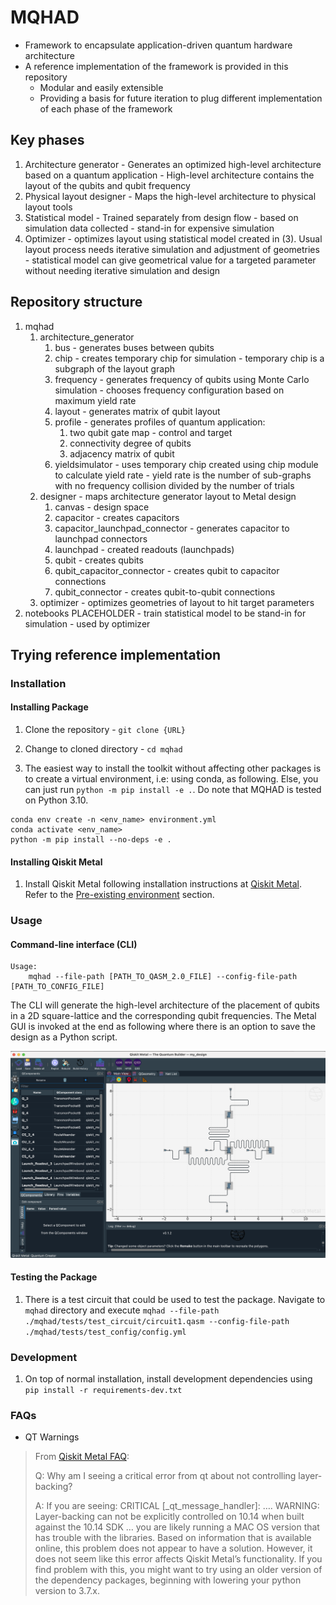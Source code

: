 # MQHAD

- Framework to encapsulate application-driven quantum hardware architecture
- A reference implementation of the framework is provided in this repository
  - Modular and easily extensible
  - Providing a basis for future iteration to plug different implementation of each phase of the framework
  
## Key phases

1. Architecture generator - Generates an optimized high-level architecture based on a quantum application - High-level architecture contains the layout of the qubits and qubit frequency
2. Physical layout designer - Maps the high-level architecture to physical layout tools
3. Statistical model - Trained separately from design flow - based on simulation data collected - stand-in for expensive simulation
4. Optimizer - optimizes layout using statistical model created in (3). Usual layout process needs iterative simulation and adjustment of geometries - statistical model can give geometrical value for a targeted parameter without needing iterative simulation and design

## Repository structure

1. mqhad
   1. architecture_generator
      1. bus - generates buses between qubits
      2. chip - creates temporary chip for simulation - temporary chip is a subgraph of the layout graph
      3. frequency - generates frequency of qubits using Monte Carlo simulation - chooses frequency configuration based on maximum yield rate
      4. layout - generates matrix of qubit layout
      5. profile - generates profiles of quantum application:
         1. two qubit gate map - control and target
         2. connectivity degree of qubits
         3. adjacency matrix of qubit
      6. yieldsimulator - uses temporary chip created using chip module to calculate yield rate - yield rate is the number of sub-graphs with no frequency collision divided by the number of trials
   2. designer - maps architecture generator layout to Metal design
      1. canvas - design space
      2. capacitor - creates capacitors
      3. capacitor_launchpad_connector - generates capacitor to launchpad connectors
      4. launchpad - created readouts (launchpads)
      5. qubit - creates qubits
      6. qubit_capacitor_connector - creates qubit to capacitor connections
      7. qubit_connector - creates qubit-to-qubit connections
   3. optimizer - optimizes geometries of layout to hit target parameters
2. notebooks PLACEHOLDER - train statistical model to be stand-in for simulation - used by optimizer

## Trying reference implementation

### Installation

#### Installing Package

1. Clone the repository - `git clone {URL}`

2. Change to cloned directory - `cd mqhad`

3. The easiest way to install the toolkit without affecting other packages is to create a virtual environment, i.e: using conda, as following. Else, you can just run `python -m pip install -e .`. Do note that MQHAD is tested on Python 3.10.

```text
conda env create -n <env_name> environment.yml
conda activate <env_name>
python -m pip install --no-deps -e .
```

#### Installing Qiskit Metal

1. Install Qiskit Metal following installation instructions at [Qiskit Metal](https://qiskit.org/documentation/metal/installation.html). Refer to the [Pre-existing environment](https://qiskit.org/documentation/metal/installation.html#option-2-a-pre-existing-environment) section.

### Usage

#### Command-line interface (CLI)

```text
Usage:
    mqhad --file-path [PATH_TO_QASM_2.0_FILE] --config-file-path [PATH_TO_CONFIG_FILE]
```

The CLI will generate the high-level architecture of the placement of qubits in a 2D square-lattice and the corresponding qubit frequencies. The Metal GUI is invoked at the end as following where there is an option to save the design as a Python script.

![4_qubit_2D_square_lattice](docs/images/4_qubit_2D_square_lattice.png)

#### Testing the Package

1. There is a test circuit that could be used to test the package. Navigate to `mqhad` directory and execute `mqhad --file-path ./mqhad/tests/test_circuit/circuit1.qasm --config-file-path ./mqhad/tests/test_config/config.yml`

### Development

1. On top of normal installation, install development dependencies using `pip install -r requirements-dev.txt`

### FAQs

- QT Warnings

>From [Qiskit Metal FAQ](https://qiskit.org/documentation/metal/faq.html):
>
>Q: Why am I seeing a critical error from qt about not controlling layer-backing?
>
>A: If you are seeing: CRITICAL [_qt_message_handler]: …. WARNING: Layer-backing can not be explicitly controlled on 10.14 when built against the 10.14 SDK … you are likely running a MAC OS version that has trouble with the libraries. Based on information that is available online, this problem does not appear to have a solution. However, it does not seem like this error affects Qiskit Metal’s functionality. If you find problem with this, you might want to try using an older version of the dependency packages, beginning with lowering your python version to 3.7.x.

